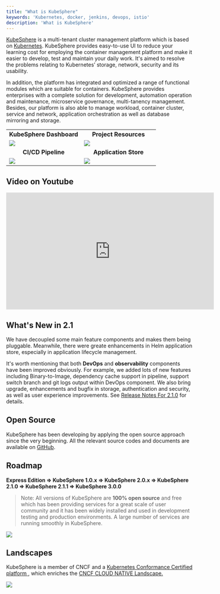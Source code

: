 ```yaml
---
title: "What is KubeSphere"
keywords: 'Kubernetes, docker, jenkins, devops, istio'
description: 'What is KubeSphere'
---
```


[KubeSphere](/en/) ️is a multi-tenant cluster management platform which is based on [Kubernetes](http://kubernetes.io). KubeSphere provides easy-to-use UI to reduce your learning cost for employing the container management platform and make it easier to develop, test and maintain your daily work. It's aimed to resolve the problems relating to Kubernetes’ storage, network, security and its usability.

In addition, the platform has integrated and optimized a range of functional modules which are suitable for containers. KubeSphere provides enterprises with a complete solution for development, automation operation and maintenance, microservice governance, multi-tanency management. Besides, our platform is also able to manage workload, container cluster, service and network, application orchestration as well as database mirroring and storage.

<table>
  <tr>
      <td width="50%" align="center"><b>KubeSphere Dashboard</b></td>
      <td width="50%" align="center"><b>Project Resources</b></td>
  </tr>
  <tr>
     <td><img src="https://pek3b.qingstor.com/kubesphere-docs/png/20200106120504.png"/></td>
     <td><img src="https://pek3b.qingstor.com/kubesphere-docs/png/20200106120559.png"/></td>
  </tr>
  <tr>
      <td width="50%" align="center"><b>CI/CD Pipeline</b></td>
      <td width="50%" align="center"><b>Application Store</b></td>
  </tr>
  <tr>
     <td><img src="https://pek3b.qingstor.com/kubesphere-docs/png/20190925000712.png"/></td>
     <td><img src="https://pek3b.qingstor.com/kubesphere-docs/png/20200106120638.png"/></td>
  </tr>
</table>

## Video on Youtube

<iframe width="560" height="315" src="https://www.youtube.com/embed/u5lQvhi_Xlc" frameborder="0" allow="accelerometer; autoplay; encrypted-media; gyroscope; picture-in-picture" allowfullscreen></iframe>

## What's New in 2.1

We have decoupled some main feature components and makes them being pluggable. Meanwhile, there were greate enhancements in Helm application store, especially in application lifecycle management.

It's worth mentioning that both **DevOps** and **observability** components have been improved obviously. For example, we added lots of new features including Binary-to-Image, dependency cache support in pipeline, support switch branch and git logs output within DevOps component. We also bring upgrade, enhancements and bugfix in storage, authentication and security, as well as user experience improvements. See [Release Notes For 2.1.0](../../release/release-v210) for details.

## Open Source

KubeSphere has been developing by applying the open source approach since the very beginning. All the relevant source codes and documents are available on [GitHub](https://github.com/kubesphere/kubesphere).



## Roadmap

**Express Edition => KubeSphere 1.0.x => KubeSphere 2.0.x => KubeSphere 2.1.0 => KubeSphere 2.1.1 => KubeSphere 3.0.0**

> Note: All versions of KubeSphere are **100% open source** and free which has been providing services for a great scale of user community and it has been widely installed and used in development testing and production environments. A large number of services are running smoothly in KubeSphere.

![](https://pek3b.qingstor.com/kubesphere-docs/png/20190926000413.png)


## Landscapes                       

KubeSphere is a member of CNCF and a [Kubernetes Conformance Certified platform
](https://www.cncf.io/certification/software-conformance/#logos), which enriches the [CNCF CLOUD NATIVE Landscape.
](https://landscape.cncf.io/landscape=observability-and-analysis&license=apache-license-2-0)

![](https://pek3b.qingstor.com/kubesphere-docs/png/20191011233719.png)
